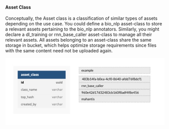 #### Asset Class
Conceptually, the Asset class is a classification of similar types of assets
depending on the use case. You could define a bio_nlp asset-class to store a relevant assets pertaining to the
bio_nlp annotators. Similarly, you might declare a dl_training or rnn_base_caller asset-class to manage all their relevant
assets. All assets belonging to an asset-class share the same storage in bucket, which helps optimize storage requirements
since files with the same content need not be uploaded again.

![asset_class](imgs/asset_class_schema.jpg)

